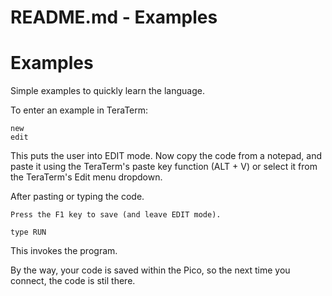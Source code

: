 
# README.md - Examples

# Examples

Simple examples to quickly learn the language.

To enter an example in TeraTerm:

```
new
edit
```

This puts the user into EDIT mode.  Now copy the code from a notepad,
and paste it using the TeraTerm's paste key function (ALT + V) or
select it from the TeraTerm's Edit menu dropdown.

After pasting or typing the code.
```
Press the F1 key to save (and leave EDIT mode).

type RUN
```

This invokes the program. 

By the way, your code is saved within the Pico, so the next time you connect, the code is stil there.

